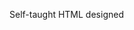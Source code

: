 Self-taught HTML designed
              
 
 
 
      
 
 
                                                                                                                                                       